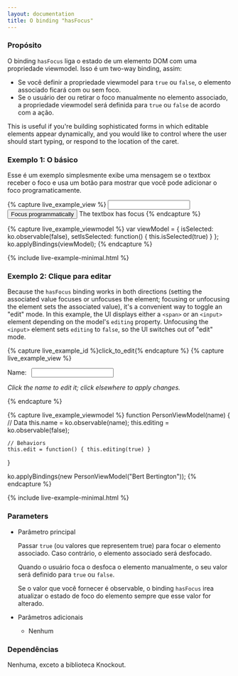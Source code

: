 ```yaml
---
layout: documentation
title: O binding "hasFocus"
---
```


### Propósito
O binding `hasFocus` liga o estado de um elemento DOM com uma propriedade viewmodel. Isso é um two-way binding, assim:

 * Se você definir a propriedade viewmodel para `true` ou `false`, o elemento associado ficará com ou sem foco.
 * Se o usuário der ou retirar o foco manualmente no elemento associado, a propriedade viewmodel será definida para `true` ou `false` de acordo com a ação.

This is useful if you're building sophisticated forms in which editable elements appear dynamically, and you would like to control where the user should start typing, or respond to the location of the caret.

### Exemplo 1: O básico
Esse é um exemplo simplesmente exibe uma mensagem se o textbox receber o foco e usa um botão para mostrar que você pode adicionar o foco programaticamente.

{% capture live_example_view %}
<input data-bind="hasFocus: isSelected" />
<button data-bind="click: setIsSelected">Focus programmatically</button>
<span data-bind="visible: isSelected">The textbox has focus</span>
{% endcapture %}

{% capture live_example_viewmodel %}
var viewModel = {
    isSelected: ko.observable(false),
    setIsSelected: function() { this.isSelected(true) }
};
ko.applyBindings(viewModel);
{% endcapture %}

{% include live-example-minimal.html %}


### Exemplo 2: Clique para editar

Because the `hasFocus` binding works in both directions (setting the associated value focuses or unfocuses the element; focusing or unfocusing the element sets the associated value), it's a convenient way to toggle an "edit" mode. In this example, the UI displays either a `<span>` or an `<input>` element depending on the model's `editing` property. Unfocusing the `<input>` element sets `editing` to `false`, so the UI switches out of "edit" mode.

{% capture live_example_id %}click_to_edit{% endcapture %}
{% capture live_example_view %}
<p>
	Name: 
	<b data-bind="visible: !editing(), text: name, click: edit">&nbsp;</b>
	<input data-bind="visible: editing, value: name, hasFocus: editing" />
</p>
<p><em>Click the name to edit it; click elsewhere to apply changes.</em></p>
{% endcapture %}

{% capture live_example_viewmodel %}
function PersonViewModel(name) {
    // Data
    this.name = ko.observable(name);
    this.editing = ko.observable(false);
        
    // Behaviors
    this.edit = function() { this.editing(true) }
}

ko.applyBindings(new PersonViewModel("Bert Bertington"));
{% endcapture %}

{% include live-example-minimal.html %}


### Parameters

  * Parâmetro principal
 
    Passar `true` (ou valores que representem true) para focar o elemento associado. Caso contrário, o elemento associado será desfocado.

    Quando o usuário foca o desfoca o elemento manualmente, o seu valor será definido para `true` ou `false`.

    Se o valor que você fornecer é observable, o binding `hasFocus` irea atualizar o estado de foco do elemento sempre que esse valor for alterado.
     
  * Parâmetros adicionais

      * Nenhum

### Dependências

Nenhuma, exceto a biblioteca Knockout.